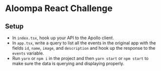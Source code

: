 # Aloompa React Challenge

## Setup

- In `index.tsx`, hook up your API to the Apollo client.
- In `app.tsx`, write a query to list all the events in the original app with the fields `id`, `name`, `image`, and `description` and hook up the response to the `events` variable.
- Run `yarn` or `npm i` in the project and then `yarn start` or `npm start` to make sure the data is querying and displaying properly.
